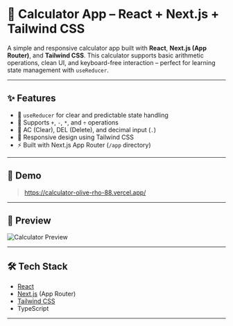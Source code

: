 # 🧮 Calculator App – React + Next.js + Tailwind CSS

A simple and responsive calculator app built with **React**, **Next.js (App Router)**, and **Tailwind CSS**. This calculator supports basic arithmetic operations, clean UI, and keyboard-free interaction – perfect for learning state management with `useReducer`.

---

## ✨ Features

- 🧠 `useReducer` for clear and predictable state handling
- 🔢 Supports `+`, `-`, `*`, and `÷` operations
- 🧼 AC (Clear), DEL (Delete), and decimal input (`.`)
- 📱 Responsive design using Tailwind CSS
- ⚡ Built with Next.js App Router (`/app` directory)

---

## 🚀 Demo

> https://calculator-olive-rho-88.vercel.app/

---

## 📸 Preview

![Calculator Preview](public/preview.png)

---

## 🛠️ Tech Stack

- [React](https://reactjs.org/)
- [Next.js](https://nextjs.org/) (App Router)
- [Tailwind CSS](https://tailwindcss.com/)
- TypeScript

---
